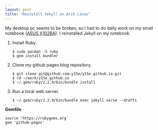 ```yaml
---
layout: post
title: "Reinstall Jekyll on Arch Linux"
---
```


My desktop pc seems to be broken, so I had to do daily work on my small notebook ([ASUS X102BA](http://www.asus.com/Notebooks_Ultrabooks/X102BA/)). I reinstalled Jekyll on my notebook.

1. Install Ruby.

   ```
   $ sudo pacman -S ruby
   $ gem install bundler
   ```

2. Clone my github pages blog repository.

   ```
   $ git clone git@github.com:y15e/y15e.github.io.git
   $ cd ~/work/y15e.github.io
   $ ~/.gem/ruby/2.2.0/bin/bundle install
   ```

3. Run a local web server.

   ```
   $ ~/.gem/ruby/2.2.0/bin/bundle exec jekyll serve --drafts
   ```

**Gemfile**

```
source 'https://rubygems.org'
gem 'github-pages'
```
